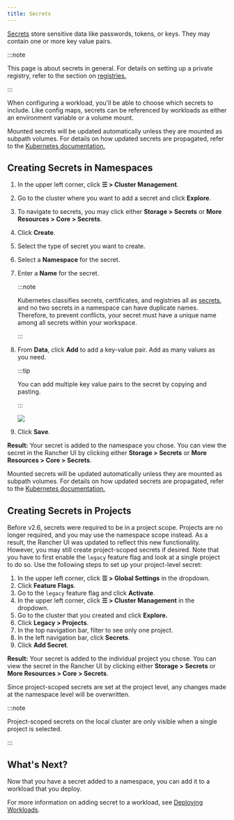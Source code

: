 ```yaml
---
title: Secrets
---
```


<head>
  <link rel="canonical" href="https://ranchermanager.docs.rancher.com/how-to-guides/new-user-guides/kubernetes-resources-setup/secrets"/>
</head>

[Secrets](https://kubernetes.io/docs/concepts/configuration/secret/#overview-of-secrets) store sensitive data like passwords, tokens, or keys. They may contain one or more key value pairs.

:::note

This page is about secrets in general. For details on setting up a private registry, refer to the section on [registries.](kubernetes-and-docker-registries.md)

:::

When configuring a workload, you'll be able to choose which secrets to include. Like config maps, secrets can be referenced by workloads as either an environment variable or a volume mount.

Mounted secrets will be updated automatically unless they are mounted as subpath volumes. For details on how updated secrets are propagated, refer to the [Kubernetes documentation.](https://kubernetes.io/docs/concepts/configuration/secret/#mounted-secrets-are-updated-automatically)

## Creating Secrets in Namespaces

1. In the upper left corner, click **☰ > Cluster Management**.
1. Go to the cluster where you want to add a secret and click **Explore**.
1. To navigate to secrets, you may click either **Storage > Secrets** or **More Resources > Core > Secrets**.
1. Click **Create**.
1. Select the type of secret you want to create.
1. Select a **Namespace** for the secret.
1. Enter a **Name** for the secret.

    :::note

    Kubernetes classifies secrets, certificates, and registries all as [secrets](https://kubernetes.io/docs/concepts/configuration/secret/), and no two secrets in a namespace can have duplicate names. Therefore, to prevent conflicts, your secret must have a unique name among all secrets within your workspace.

    :::

1. From **Data**, click **Add** to add a key-value pair. Add as many values as you need.

    :::tip

    You can add multiple key value pairs to the secret by copying and pasting.

    :::

    ![](/img/bulk-key-values.gif)

1. Click **Save**.

**Result:** Your secret is added to the namespace you chose. You can view the secret in the Rancher UI by clicking either **Storage > Secrets** or **More Resources > Core > Secrets**.

Mounted secrets will be updated automatically unless they are mounted as subpath volumes. For details on how updated secrets are propagated, refer to the [Kubernetes documentation.](https://kubernetes.io/docs/concepts/configuration/secret/#mounted-secrets-are-updated-automatically)


## Creating Secrets in Projects

Before v2.6, secrets were required to be in a project scope. Projects are no longer required, and you may use the namespace scope instead. As a result, the Rancher UI was updated to reflect this new functionality. However, you may still create project-scoped secrets if desired. Note that you have to first enable the `legacy` feature flag and look at a single project to do so. Use the following steps to set up your project-level secret:

1. In the upper left corner, click **☰ > Global Settings** in the dropdown.
1. Click **Feature Flags**.
1. Go to the `legacy` feature flag and click **Activate**.
1. In the upper left corner, click **☰ > Cluster Management** in the dropdown.
1. Go to the cluster that you created and click **Explore.**
1. Click **Legacy > Projects**.
1. In the top navigation bar, filter to see only one project.
1. In the left navigation bar, click **Secrets**.
1. Click **Add Secret**.

**Result:** Your secret is added to the individual project you chose. You can view the secret in the Rancher UI by clicking either **Storage > Secrets** or **More Resources > Core > Secrets**.

Since project-scoped secrets are set at the project level, any changes made at the namespace level will be overwritten.

:::note

Project-scoped secrets on the local cluster are only visible when a single project is selected.

:::

## What's Next?

Now that you have a secret added to a namespace, you can add it to a workload that you deploy.

For more information on adding secret to a workload, see [Deploying Workloads](workloads-and-pods/deploy-workloads.md).

